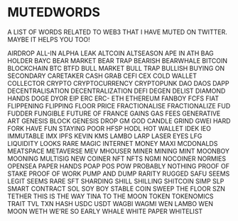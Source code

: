 # MUTEDWORDS
A LIST OF WORDS RELATED TO WEB3 THAT I HAVE MUTED ON TWITTER. MAYBE IT HELPS YOU TOO!

AIRDROP
ALL-IN
ALPHA LEAK
ALTCOIN
ALTSEASON
APE IN
ATH
BAG HOLDER
BAYC
BEAR MARKET
BEAR TRAP
BEARISH
BEARWHALE
BITCOIN
BLOCKCHAIN
BTC
BTFD
BULL MARKET
BULL TRAP
BULLISH
BUYING ON SECONDARY
CARETAKER
CASH GRAB
CEFI
CEX
COLD WALLET
COLLECTOR
CRYPTO
CRYPTOCURRENCY
CRYPTOPUNK
DAO
DAOS
DAPP
DECENTRALISATION
DECENTRALIZATION
DEFI
DEGEN
DELIST
DIAMOND HANDS
DOGE
DYOR
EIP
ERC
ERC-
ETH
ETHEREUM
FANBOY
FCFS
FIAT
FLIPPENING
FLIPPING
FLOOR PRICE
FRACTIONALISE
FRACTIONALIZE
FUD
FUDDER
FUNGIBLE
FUTURE OF FRANCE
GAINS
GAS FEES
GENERATIVE ART
GENESIS BLOCK
GENESIS DROP
GM
GOD CANDLE
GRIND
GWEI
HARD FORK
HAVE FUN STAYING POOR
HFSP
HODL
HOT WALLET
IDEK
IEO
IMMUTABLE
IMX
IPFS
KEVIN
KMS
LAMBO
LARP
LASER EYES
LFG
LIQUIDITY
LOOKS RARE
MAGIC INTERNET MONEY
MAXI
MCDONALDS
MEATSPACE
METAVERSE
MEV
MHOUSER
MINER
MINING
MINT
MOONBOY
MOONING
MULTISIG
NEW COINER
NFT
NFTS
NGMI
NOCOINER
NORMIES
OPENSEA
PAPER HANDS
POAP
POS
POW
PROBABLY NOTHING
PROOF OF STAKE
PROOF OF WORK
PUMP AND DUMP
RARITY
RUGGED
SAFU
SEEMS LEGIT
SEEMS RARE
SFT
SHARDING
SHILL
SHILLING
SHITCOIN
SIMP
SLP
SMART CONTRACT
SOL
SOY BOY
STABLE COIN
SWEEP THE FLOOR
SZN
TETHER
THIS IS THE WAY
TINA
TO THE MOON
TOKEN
TOKENOMICS
TRAIT
TVL
TXN HASH
USDC
USDT
WAGBI
WAGMI
WEN LAMBO
WEN MOON
WETH
WE’RE SO EARLY
WHALE
WHITE PAPER
WHITELIST
